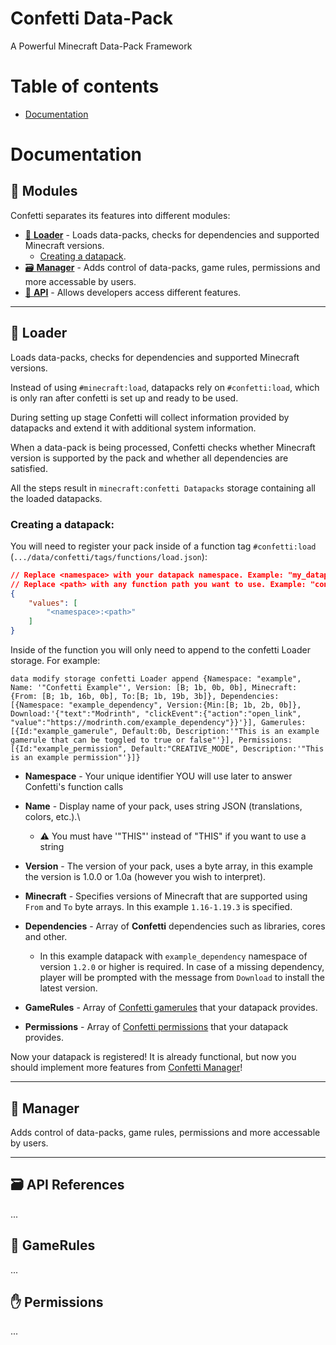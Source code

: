 # Confetti Data-Pack
A Powerful Minecraft Data-Pack Framework

# Table of contents
* [Documentation](#documentation)

# Documentation

## 📜 Modules
Confetti separates its features into different modules:
* [📁 **Loader**](#📁-loader) - Loads data-packs, checks for dependencies and supported Minecraft versions.
    * [Creating a datapack](#creating-a-datapack).
* [🗃️ **Manager**](#🔧-manager) - Adds control of data-packs, game rules, permissions and more accessable by users.
* [🔧 **API**](#🗃️-api-references) - Allows developers access different features.

---

## 📁 Loader
Loads data-packs, checks for dependencies and supported Minecraft versions.

Instead of using `#minecraft:load`, datapacks rely on `#confetti:load`, which is only ran after confetti is set up and ready to be used.

During setting up stage Confetti will collect information provided by datapacks and extend it with additional system information.

When a data-pack is being processed, Confetti checks whether Minecraft version is supported by the pack and whether all dependencies are satisfied.

All the steps result in `minecraft:confetti Datapacks` storage containing all the loaded datapacks.

### **Creating a datapack:**

You will need to register your pack inside of a function tag `#confetti:load` (`.../data/confetti/tags/functions/load.json`):
```json
// Replace <namespace> with your datapack namespace. Example: "my_datapack"
// Replace <path> with any function path you want to use. Example: "confetti/load"
{
    "values": [
        "<namespace>:<path>"
    ]
}
```

Inside of the function you will only need to append to the confetti Loader storage. For example:
```mcfunction
data modify storage confetti Loader append {Namespace: "example", Name: '"Confetti Example"', Version: [B; 1b, 0b, 0b], Minecraft: {From: [B; 1b, 16b, 0b], To:[B; 1b, 19b, 3b]}, Dependencies:[{Namespace: "example_dependency", Version:{Min:[B; 1b, 2b, 0b]}, Download:'{"text":"Modrinth", "clickEvent":{"action":"open_link", "value":"https://modrinth.com/example_dependency"}}'}], Gamerules:[{Id:"example_gamerule", Default:0b, Description:'"This is an example gamerule that can be toggled to true or false"'}], Permissions:[{Id:"example_permission", Default:"CREATIVE_MODE", Description:'"This is an example permission"'}]}
```
* **Namespace** - Your unique identifier YOU will use later to answer Confetti's function calls

* **Name** - Display name of your pack, uses string JSON (translations, colors, etc.).\
    * ⚠️ You must have '"THIS"' instead of "THIS" if you want to use a string

* **Version** - The version of your pack, uses a byte array, in this example the version is 1.0.0 or 1.0a (however you wish to interpret).

* **Minecraft** - Specifies versions of Minecraft that are supported using `From` and `To` byte arrays. In this example `1.16-1.19.3` is specified.

* **Dependencies** - Array of __Confetti__ dependencies such as libraries, cores and other.
    * In this example datapack with `example_dependency` namespace of version `1.2.0` or higher is required. In case of a missing dependency, player will be prompted with the message from `Download` to install the latest version.

* **GameRules** - Array of [Confetti gamerules](#📔-gamerules) that your datapack provides.

* **Permissions** - Array of [Confetti permissions](#✋-permissions) that your datapack provides.

Now your datapack is registered! It is already functional, but now you should implement more features from [Confetti Manager](#🔧-manager)!

---

## 🔧 Manager
Adds control of data-packs, game rules, permissions and more accessable by users.

---

## 🗃️ API References
...

## 📔 GameRules
...

## ✋ Permissions
...
